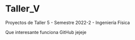 # Taller_V
Proyectos de Taller 5 - Semestre 2022-2 - Ingeniería Física

Que interesante funciona GitHub jejeje
